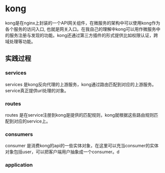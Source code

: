 # kong
kong是在nginx上封装的一个API网关组件，在微服务的架构中可以使用kong作为各个服务的访问入口, 也就是网关入口。在我自己的理解中kong可以用作微服务中的服务注册与发现的功能。kong还通过第三方插件的形式提供比如权限认证，跨域处理等功能。

## 实践过程
### services
services 是kong反向代理的上游服务，kong通过路由匹配到对应的上游服务。service真正提供url处理的对象。
### routes
routes 是在service注册到kong是提供的匹配规则，kong就根据这些路由规则匹配到对应的service上。
### consumers
consumer 是消费kong的api的一些实体对象，在这里可以充当consumer的实体对象包括user，可以把客户端用户抽象成一个consumer。d
### application

<!--stackedit_data:
eyJoaXN0b3J5IjpbMTk0NTk0ODY3LC05NTA0ODUxMDAsLTk1MD
Q4NTEwMCwtOTUwNDg1MTAwLDE0NTE0NTk1OTddfQ==
-->